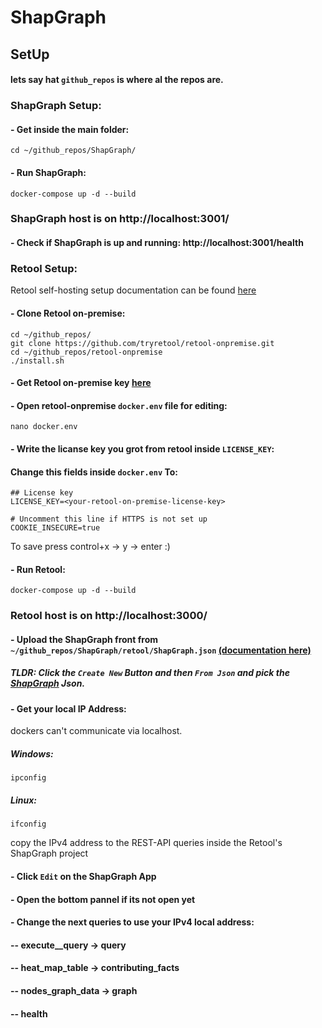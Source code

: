 # ShapGraph

## SetUp

#### lets say hat `github_repos` is where al the repos are.

### ShapGraph Setup:

#### - Get inside the main folder:
    cd ~/github_repos/ShapGraph/

#### - Run ShapGraph:
    docker-compose up -d --build

### ShapGraph host is on http://localhost:3001/

#### - Check if ShapGraph is up and running: http://localhost:3001/health

### Retool Setup:
Retool self-hosting setup documentation can be found [here](https://docs.retool.com/docs/self-hosted)

#### - Clone Retool on-premise:
    cd ~/github_repos/
    git clone https://github.com/tryretool/retool-onpremise.git
    cd ~/github_repos/retool-onpremise
    ./install.sh

#### - Get Retool on-premise key [here](https://my.retool.com/)

#### - Open retool-onpremise `docker.env` file for editing:
    nano docker.env

#### - Write the licanse key you grot from retool inside `LICENSE_KEY`:

#### Change this fields inside `docker.env` To:
    ## License key
    LICENSE_KEY=<your-retool-on-premise-license-key>

    # Uncomment this line if HTTPS is not set up
    COOKIE_INSECURE=true

To save press control+x -> y -> enter :)

#### - Run Retool:
    docker-compose up -d --build

### Retool host is on http://localhost:3000/

#### - Upload the ShapGraph front from ` ~/github_repos/ShapGraph/retool/ShapGraph.json` [(documentation here)](https://docs.retool.com/docs/app-management#exporting-retool-apps)
##### TLDR: Click the `Create New` Button and then `From Json` and pick the [ShapGraph](./retool/ShapGraph.json) Json.

#### - Get your local IP Address:
dockers can't communicate via localhost.
##### Windows:
    ipconfig
##### Linux:
    ifconfig
copy the IPv4 address to the REST-API queries inside the Retool's ShapGraph project
#### - Click `Edit` on the ShapGraph App
#### - Open the bottom pannel if its not open yet
#### - Change the next queries to use your IPv4 local address:
#### -- execute__query -> query
#### -- heat_map_table -> contributing_facts
#### -- nodes_graph_data -> graph
#### -- health
